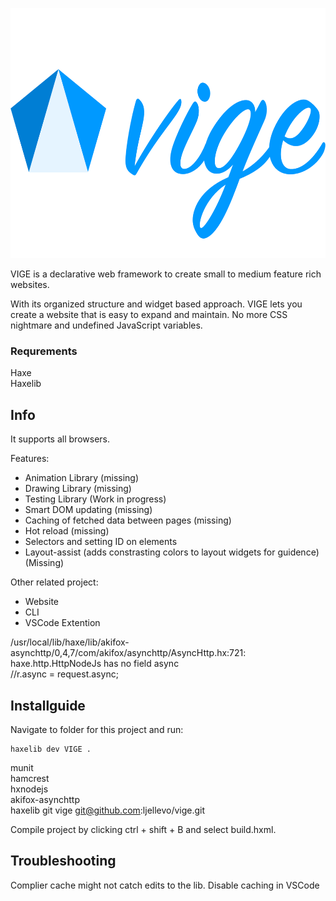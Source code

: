 <p align="center">
  <img src="https://github.com/ljellevo/vige/blob/master/assets/logo-verbose-vige.png" alt="alt text" height="400" width="auto">
</p>

VIGE is a declarative web framework to create small to medium feature rich websites. 

With its organized structure and widget based approach. VIGE lets you create a website that is easy to expand and maintain. No more CSS nightmare and undefined JavaScript variables.

### Requrements
Haxe  
Haxelib  

## Info


It supports all browsers.

Features:
- Animation Library (missing)
- Drawing Library (missing)
- Testing Library (Work in progress)
- Smart DOM updating (missing)
- Caching of fetched data between pages (missing)
- Hot reload (missing)
- Selectors and setting ID on elements
- Layout-assist (adds constrasting colors to layout widgets for guidence) (Missing)

Other related project:
- Website
- CLI
- VSCode Extention

/usr/local/lib/haxe/lib/akifox-asynchttp/0,4,7/com/akifox/asynchttp/AsyncHttp.hx:721: haxe.http.HttpNodeJs has no field async   
//r.async = request.async;  

## Installguide

Navigate to folder for this project and run:
```
haxelib dev VIGE .
```

munit  
hamcrest   
hxnodejs   
akifox-asynchttp   
haxelib git vige git@github.com:ljellevo/vige.git  

Compile project by clicking ctrl + shift + B and select build.hxml.


## Troubleshooting
Complier cache might not catch edits to the lib. Disable caching in VSCode






